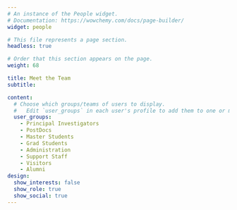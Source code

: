 ```yaml
---
# An instance of the People widget.
# Documentation: https://wowchemy.com/docs/page-builder/
widget: people

# This file represents a page section.
headless: true

# Order that this section appears on the page.
weight: 68

title: Meet the Team
subtitle:

content:
  # Choose which groups/teams of users to display.
  #   Edit `user_groups` in each user's profile to add them to one or more of these groups.
  user_groups:
    - Principal Investigators
    - PostDocs
    - Master Students
    - Grad Students
    - Administration
    - Support Staff
    - Visitors
    - Alumni
design:
  show_interests: false
  show_role: true
  show_social: true
---
```

